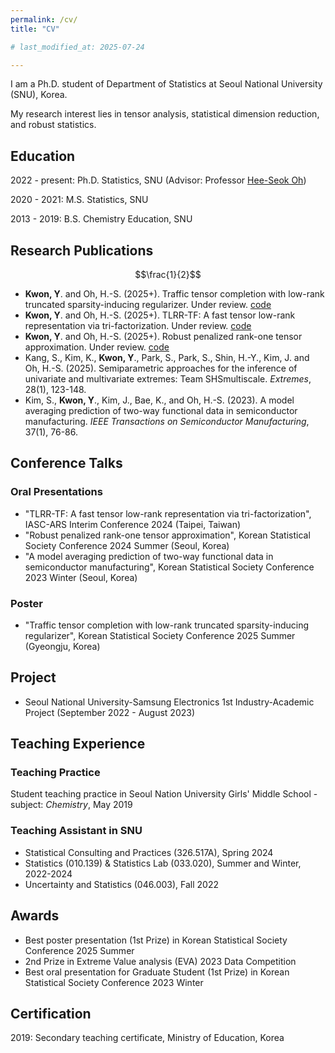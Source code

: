 ```yaml
---
permalink: /cv/
title: "CV"

# last_modified_at: 2025-07-24

---
```


I am a Ph.D. student of Department of Statistics at Seoul National University (SNU), Korea.

My research interest lies in tensor analysis, statistical dimension reduction, and robust statistics. 

## Education 
2022 - present: Ph.D. Statistics, SNU \(Advisor: Professor [Hee-Seok Oh](https://sites.google.com/site/heeseokoh/)\)

2020 - 2021: M.S. Statistics, SNU

2013 - 2019: B.S. Chemistry Education, SNU

## Research Publications
$$\frac{1}{2}$$

* **Kwon, Y**. and Oh, H.-S. (2025+). Traffic tensor completion with low-rank truncated sparsity-inducing regularizer. Under review. [code](https://github.com/YoungukKwon/TSIR)
* **Kwon, Y**. and Oh, H.-S. (2025+). TLRR-TF: A fast tensor low-rank representation via tri-factorization. Under review. [code](https://github.com/YoungukKwon/TLRR-TF)
* **Kwon, Y**. and Oh, H.-S. (2025+). Robust penalized rank-one tensor approximation. Under review. [code](https://github.com/YoungukKwon/RPTA)
* Kang, S., Kim, K., **Kwon, Y**., Park, S., Park, S., Shin, H.-Y., Kim, J. and Oh, H.-S. (2025). Semiparametric approaches for the inference of univariate and multivariate extremes: Team SHSmultiscale. *Extremes*, 28(1), 123-148.
* Kim, S., **Kwon, Y**., Kim, J., Bae, K., and Oh, H.-S. (2023). A model averaging prediction of two-way functional data in semiconductor manufacturing. *IEEE Transactions on Semiconductor Manufacturing*, 37(1), 76-86.

## Conference Talks 
### Oral Presentations
* "TLRR-TF: A fast tensor low-rank representation via tri-factorization", IASC-ARS Interim Conference 2024 (Taipei, Taiwan)
* "Robust penalized rank-one tensor approximation", Korean Statistical Society Conference 2024 Summer (Seoul, Korea)
* "A model averaging prediction of two-way functional data in semiconductor manufacturing", Korean Statistical Society Conference 2023 Winter (Seoul, Korea)

### Poster
* "Traffic tensor completion with low-rank truncated sparsity-inducing regularizer", Korean Statistical Society Conference 2025 Summer (Gyeongju, Korea)

## Project
* Seoul National University-Samsung Electronics 1st Industry-Academic Project (September 2022 - August 2023) 

## Teaching Experience
### Teaching Practice
Student teaching practice in Seoul Nation University Girls' Middle School - subject: *Chemistry*, May 2019

### Teaching Assistant in SNU
* Statistical Consulting and Practices (326.517A), Spring 2024
* Statistics (010.139) & Statistics Lab (033.020), Summer and Winter, 2022-2024
* Uncertainty and Statistics (046.003), Fall 2022

## Awards
* Best poster presentation (1st Prize) in Korean Statistical Society Conference 2025 Summer
* 2nd Prize in Extreme Value analysis (EVA) 2023 Data Competition
* Best oral presentation for Graduate Student (1st Prize) in Korean Statistical Society Conference 2023 Winter

## Certification 
2019: Secondary teaching certificate, Ministry of Education, Korea

